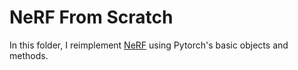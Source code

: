# NeRF From Scratch

In this folder, I reimplement [NeRF](https://www.matthewtancik.com/nerf) using Pytorch's basic objects and methods.

